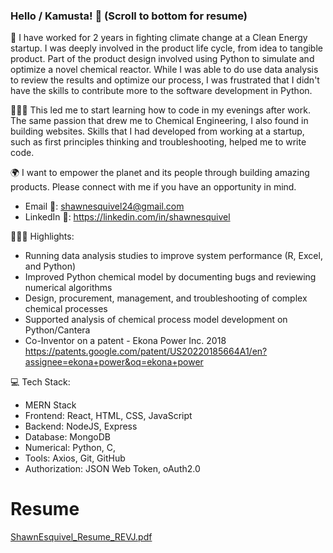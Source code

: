 ### Hello / Kamusta! 👋 (Scroll to bottom for resume)
🌱 I have worked for 2 years in fighting climate change at a Clean Energy startup. I was deeply involved in the product life cycle, from idea to tangible product. Part of the product design involved using Python to simulate and optimize a novel chemical reactor. While I was able to do use data analysis to review the results and optimize our process, I was frustrated that I didn't have the skills to contribute more to the software development in Python.

👨🏽‍💻 This led me to start learning how to code in my evenings after work. The same passion that drew me to Chemical Engineering, I also found in building websites.  Skills that I had developed from working at a startup, such as first principles thinking and troubleshooting, helped me to write code. 

🌍 I want to empower the planet and its people through building amazing products. Please connect with me if you have an opportunity in mind. 
- Email 📧: shawnesquivel24@gmail.com
- LinkedIn 🔗: https://linkedin.com/in/shawnesquivel

👨🏽‍💻 Highlights:
- Running data analysis studies to improve system performance (R, Excel, and Python)
- Improved Python chemical model by documenting bugs and reviewing numerical algorithms 
- Design, procurement, management, and troubleshooting of complex chemical processes
- Supported analysis of chemical process model development on Python/Cantera
- Co-Inventor on a patent - Ekona Power Inc. 2018  https://patents.google.com/patent/US20220185664A1/en?assignee=ekona+power&oq=ekona+power

💻 Tech Stack:
- MERN Stack 
- Frontend: React, HTML, CSS, JavaScript
- Backend: NodeJS, Express
- Database: MongoDB
- Numerical: Python, C, 
- Tools: Axios, Git, GitHub
- Authorization: JSON Web Token, oAuth2.0

# Resume
[ShawnEsquivel_Resume_REVJ.pdf](https://github.com/shawnesquivel/shawnesquivel/files/10024583/ShawnEsquivel_Resume_REVJ.pdf)
